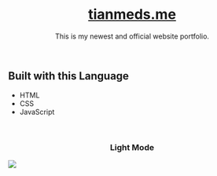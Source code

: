<h1 align="center"><a href='https://tianmeds.me'>tianmeds.me</a></h1>
<p align="center">This is my newest and official website portfolio.</p>
<br>
<h2>Built with this Language</h2>
<ul>
  <li> HTML </li>
  <li> CSS </li>
  <li> JavaScript </li>
</ul>
<br>
<h3 align="center">Light Mode</h3>
<img align="center" src="https://raw.githubusercontent.com/TianMeds/TianMeds.github.io/main/images/image_2022-06-11_161319889.png" />
